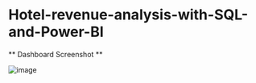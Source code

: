 # Hotel-revenue-analysis-with-SQL-and-Power-BI



** Dashboard Screenshot **

![image](https://user-images.githubusercontent.com/74657588/185527398-e7f8bb48-fa51-45d6-bfed-34cee49d0ffe.png)

